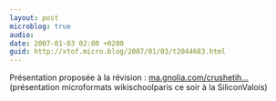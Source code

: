 ```yaml
---
layout: post
microblog: true
audio: 
date: 2007-01-03 02:00 +0200
guid: http://xtof.micro.blog/2007/01/03/t2044683.html
---
```

Présentation proposée à la révision : [ma.gnolia.com/crushetih...](http://ma.gnolia.com/crushetihu) (présentation microformats wikischoolparis ce soir à la SiliconValois)
